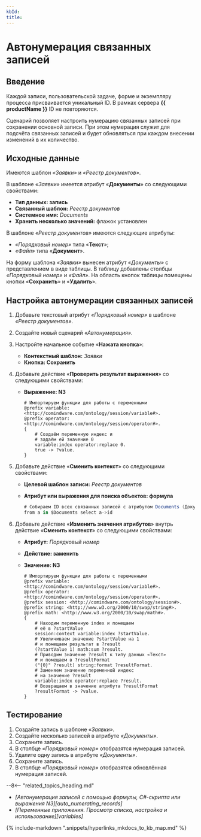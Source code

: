 ```yaml
---
kbId:
title:
---
```


# Автонумерация связанных записей

## Введение

Каждой записи, пользовательской задаче, форме и экземпляру процесса присваивается уникальный ID. В рамках сервера **{{ productName }}** ID не повторяются.

Сценарий позволяет настроить нумерацию связанных записей при сохранении основной записи. При этом нумерация служит для подсчёта связанных записей и будет обновляться при каждом внесении изменений в их количество.

## Исходные данные

Имеются шаблон _«Заявки»_ и _«Реестр документов»_.

В шаблоне _«Заявки»_ имеется атрибут «**Документы**» со следующими свойствами:

- **Тип данных: запись**
- **Связанный шаблон:** _Реестр документов_
- **Системное имя:** _Documents_
- **Хранить несколько значений:** флажок установлен

В шаблоне _«Реестр документов»_ имеются следующие атрибуты:

- _«Порядковый номер»_ типа «**Текст**»;
- _«Файл»_ типа «**Документ**».

На форму шаблона _«Заявки»_ вынесен атрибут _«Документы»_ с представлением в виде таблицы. В таблицу добавлены столбцы  _«Порядковый номер»_ и _«Файл»_. На область кнопок таблицы помещены кнопки «**Сохранить**» и «**Удалить**».

## Настройка автонумерации связанных записей

1. Добавьте текстовый атрибут _«Порядковый номер»_ в шаблоне _«Реестр документов»_.
2. Создайте новый сценарий _«Автонумерация»_.
3. Настройте начальное событие «**Нажата кнопка**»:

    - **Контекстный шаблон:** _Заявки_
    - **Кнопка: Сохранить**

4. Добавьте действие «**Проверить результат выражения**» со следующими свойствами:

    - **Выражение: N3**

        ``` turtle
        # Импортируем функции для работы с переменными
        @prefix variable: <http://comindware.com/ontology/session/variable#>.
        @prefix operator: <http://comindware.com/ontology/session/operator#>.
        {
            # Создаём переменную индекс и
            # задаём ей значение 0
            variable:index operator:replace 0.
            true -> ?value.
        }
        ```

5. Добавьте действие «**Сменить контекст**» со следующими свойствами:

    - **Целевой шаблон записи:** _Реестр документов_
    - **Атрибут или выражения для поиска объектов: формула**

        ``` cs
        # Собираем ID всех связанных записей с атрибутом Documents (Документы)
        from a in $Documents select a->id
        ```

6. Добавьте действие «**Изменить значения атрибутов**» внутрь действие «**Сменить контекст**» со следующими свойствами:

    - **Атрибут:** _Порядковый номер_
    - **Действие: заменить**
    - **Значение: N3**

        ``` turtle
        # Импортируем функции для работы с переменными
        @prefix variable: <http://comindware.com/ontology/session/variable#>.
        @prefix operator: <http://comindware.com/ontology/session/operator#>.
        @prefix session: <http://comindware.com/ontology/session#>.
        @prefix string: <http://www.w3.org/2000/10/swap/string#>.
        @prefix math: <http://www.w3.org/2000/10/swap/math#>.
        {
            # Находим переменную index и помещаем
            # её в ?startValue
            session:context variable:index ?startValue.
            # Увеличиваем значение ?startValue на 1
            # и помещаем результат в ?result
            (?startValue 1) math:sum ?result.
            # Приводим значение ?result к типу данных «Текст»
            # и помещаем в ?resultFormat
            ("{0}" ?result) string:format ?resultFormat.
            # Заменяем значение переменной индекс
            # на значение ?result
            variable:index operator:replace ?result.
            # Возвращаем в значение атрибута ?resultFormat
            ?resultFormat -> ?value.
        }
        ```

## Тестирование

1. Создайте запись в шаблоне _«Заявки»_.
2. Создайте несколько записей в атрибуте _«Документы»_.
3. Сохраните запись.
4. В столбце _«Порядковый номер»_ отобразятся нумерация записей.
5. Удалите одну запись в атрибуте _«Документы»_.
6. Сохраните запись.
7. В столбце _«Порядковый номер»_ отобразятся обновлённая нумерация записей.

<div class="relatedTopics" markdown="block">

--8<-- "related_topics_heading.md"

- _[Автонумерация записей с помощью формулы, C#-скрипта или выражения N3][auto_numerating_records]_
- _[Переменные приложения. Просмотр списка, настройка и использование][variables]_

</div>

{%
include-markdown ".snippets/hyperlinks_mkdocs_to_kb_map.md"
%}